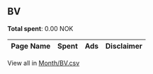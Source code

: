 ## BV
**Total spent**: 0.00 NOK

|Page Name|Spent|Ads|Disclaimer|
|:---|---:|---:|:---|

View all in [Month/BV.csv](../../MetaData/Month/BV.csv)
